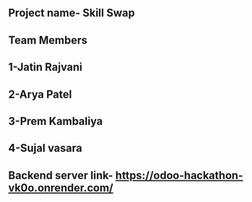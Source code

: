 ## Project name- Skill Swap

## Team Members
## 1-Jatin Rajvani
## 2-Arya Patel
## 3-Prem Kambaliya
## 4-Sujal vasara

## Backend server link- https://odoo-hackathon-vk0o.onrender.com/

